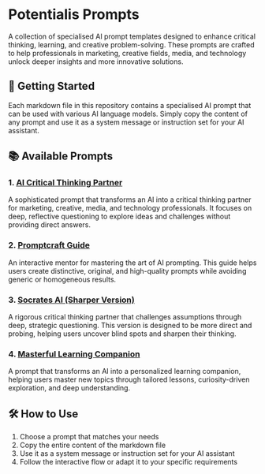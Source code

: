 # Potentialis Prompts

A collection of specialised AI prompt templates designed to enhance critical thinking, learning, and creative problem-solving. These prompts are crafted to help professionals in marketing, creative fields, media, and technology unlock deeper insights and more innovative solutions.

## 🚀 Getting Started

Each markdown file in this repository contains a specialised AI prompt that can be used with various AI language models. Simply copy the content of any prompt and use it as a system message or instruction set for your AI assistant.

## 📚 Available Prompts

### 1. [AI Critical Thinking Partner](Critical_thinking_master_prompt.md)

A sophisticated prompt that transforms an AI into a critical thinking partner for marketing, creative, media, and technology professionals. It focuses on deep, reflective questioning to explore ideas and challenges without providing direct answers.

### 2. [Promptcraft Guide](Promptcraft_Guide.md)

An interactive mentor for mastering the art of AI prompting. This guide helps users create distinctive, original, and high-quality prompts while avoiding generic or homogeneous results.

### 3. [Socrates AI (Sharper Version)](Socrates_AI_Critical_Thinking_Partner_(Sharper_Version).md)

A rigorous critical thinking partner that challenges assumptions through deep, strategic questioning. This version is designed to be more direct and probing, helping users uncover blind spots and sharpen their thinking.

### 4. [Masterful Learning Companion](teaching_partner.md)

A prompt that transforms an AI into a personalized learning companion, helping users master new topics through tailored lessons, curiosity-driven exploration, and deep understanding.

## 🛠️ How to Use

1. Choose a prompt that matches your needs
2. Copy the entire content of the markdown file
3. Use it as a system message or instruction set for your AI assistant
4. Follow the interactive flow or adapt it to your specific requirements

